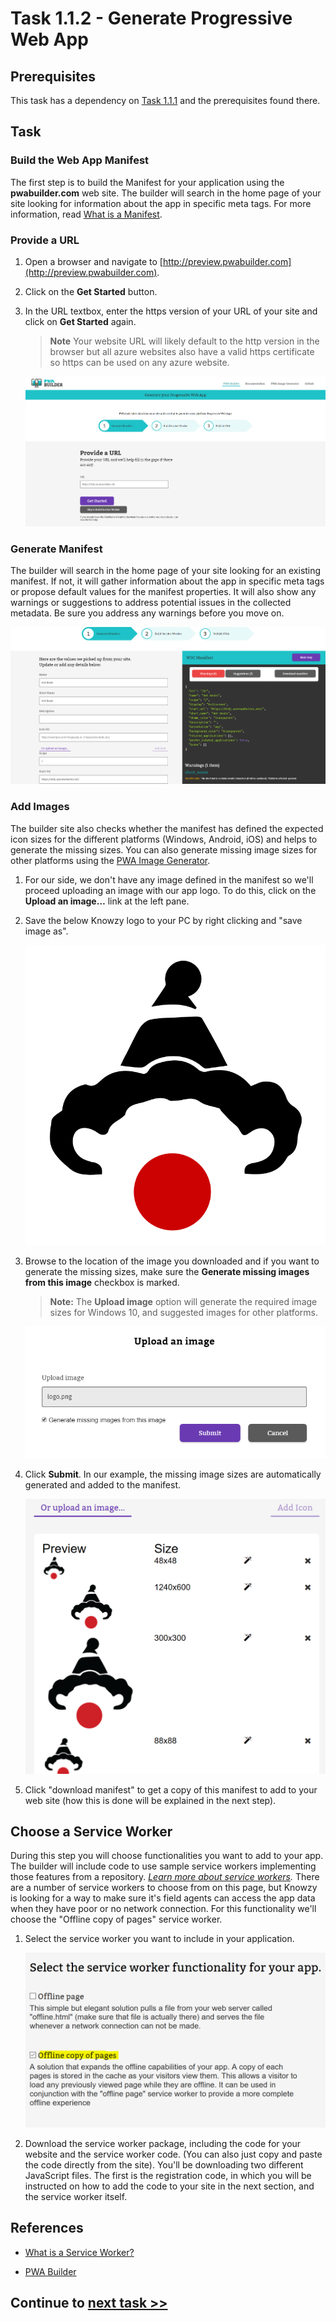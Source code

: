 # Task 1.1.2 - Generate Progressive Web App

## Prerequisites 

This task has a dependency on [Task 1.1.1](111_BuildWebApp.md) and the prerequisites found there.


## Task 

### Build the Web App Manifest 

The first step is to build the Manifest for your application using the **pwabuilder.com** web site. The builder will search in the home page of your site looking for information about the app in specific meta tags. For more information, read [What is a Manifest](http://docs.pwabuilder.com/whatPWA/what-is-a-manifest/).

### Provide a URL 

1. Open a browser and navigate to [http://preview.pwabuilder.com](http://preview.pwabuilder.com).
2. Click on the **Get Started** button. 
3. In the URL textbox, enter the https version of your URL of your site and click on **Get Started** again. 

    > **Note** Your website URL will likely default to the http version in the browser but all azure websites also have a valid https certificate so https can be used on any azure website.

    ![Provide a URL](images/quickstart-pwa-website-provide-a-url.png) 

### Generate Manifest 
The builder will search in the home page of your site looking for an existing manifest. If not, it will gather information about the app in specific meta tags or propose default values for the manifest properties. It will also show any warnings or suggestions to address potential issues in the collected metadata. Be sure you address any warnings before you move on. 

![Generate Manifest](images/quickstart-pwa-website-generate-manifest.png) 


### Add Images 
The builder site also checks whether the manifest has defined the expected icon sizes for the different platforms (Windows, Android, iOS) and helps to generate the missing sizes. You can also generate missing image sizes for other platforms using the [PWA Image Generator](http://appimagegenerator-pre.azurewebsites.net/). 

1. For our side, we don't have any image defined in the manifest so we'll proceed uploading an image with our app logo. To do this, click on the **Upload an image…** link at the left pane. 

2. Save the below Knowzy logo to your PC by right clicking and "save image as".

    ![logo to upload](images/Knowzylogo.png) 

3. Browse to the location of the image you downloaded and if you want to generate the missing sizes, make sure the **Generate missing images from this image** checkbox is marked. 

    > **Note:** The **Upload image** option will generate the required image sizes for Windows 10, and suggested images for other platforms.

    ![Upload an Image](images/quickstart-pwa-website-upload-an-image.png) 

4. Click **Submit**. In our example, the missing image sizes are automatically generated and added to the manifest.

    ![Images Preview](images/quickstart-pwa-website-images-preview.png) 

5. Click "download manifest" to get a copy of this manifest to add to your web site (how this is done will be explained in the next step).


## Choose a Service Worker
During this step you will choose functionalities you want to add to your app. The builder will include code to use sample service workers implementing those features from a repository. *[Learn more about service workers](http://docs.pwabuilder.com/whatPWA/what-is-a-service-worker/).* There are a number of service workers to choose from on this page, but Knowzy is looking for a way to make sure it's field agents can access the app data when they have poor or no network connection.  For this functionality we'll choose the "Offline copy of pages" service worker.

1. Select the service worker you want to include in your application.

    ![Select Service Workers](images/quickstart-pwa-website-select-service-workers.png) 

2. Download the service worker package, including the code for your website and the service worker code. (You can also just copy and paste the code directly from the site).  You'll be downloading two different JavaScript files.  The first is the registration code, in which you will be instructed on how to add the code to your site in the next section, and the service worker itself.  



## References
- [What is a Service Worker?](http://docs.pwabuilder.com/whatPWA/what-is-a-service-worker/)

- [PWA Builder](https://www.pwabuilder.com)


## Continue to [next task >> ](113_ConfigureSW.md)

















